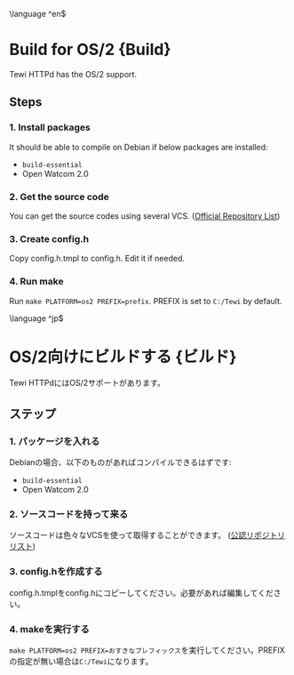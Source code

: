\language ^en$
# Build for OS/2 {Build}

Tewi HTTPd has the OS/2 support.

## Steps

### 1. Install packages

It should be able to compile on Debian if below packages are installed:
 - `build-essential`
 - Open Watcom 2.0

### 2. Get the source code

You can get the source codes using several VCS. ([Official Repository List](repos.html))

### 3. Create config.h

Copy config.h.tmpl to config.h. Edit it if needed.

### 4. Run make

Run `make PLATFORM=os2 PREFIX=prefix`. PREFIX is set to `C:/Tewi` by default.

\language ^jp$
# OS/2向けにビルドする {ビルド}

Tewi HTTPdにはOS/2サポートがあります。

## ステップ

### 1. パッケージを入れる

Debianの場合、以下のものがあればコンパイルできるはずです:
 - `build-essential`
 - Open Watcom 2.0

### 2. ソースコードを持って来る

ソースコードは色々なVCSを使って取得することができます。 ([公認リポジトリリスト](repos.html))

### 3. config.hを作成する

config.h.tmplをconfig.hにコピーしてください。必要があれば編集してください。

### 4. makeを実行する

`make PLATFORM=os2 PREFIX=おすきなプレフィックス`を実行してください。PREFIXの指定が無い場合は`C:/Tewi`になります。

